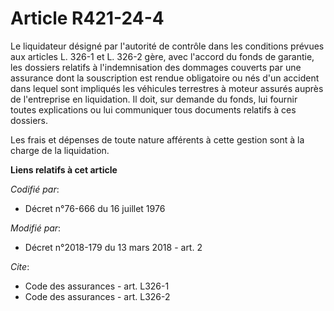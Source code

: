 # Article R421-24-4

Le liquidateur désigné par l'autorité de contrôle dans les conditions prévues aux articles L. 326-1 et L. 326-2 gère, avec
l'accord du fonds de garantie, les dossiers relatifs à l'indemnisation des dommages couverts par une assurance dont la
souscription est rendue obligatoire ou nés d'un accident dans lequel sont impliqués les véhicules terrestres à moteur assurés
auprès de l'entreprise en liquidation. Il doit, sur demande du fonds, lui fournir toutes explications ou lui communiquer tous
documents relatifs à ces dossiers. 

Les frais et dépenses de toute nature afférents à cette gestion sont à la charge de la liquidation.

**Liens relatifs à cet article**

_Codifié par_:

  - Décret n°76-666 du 16 juillet 1976

_Modifié par_:

  - Décret n°2018-179 du 13 mars 2018 - art. 2

_Cite_:

  - Code des assurances - art. L326-1
  - Code des assurances - art. L326-2
